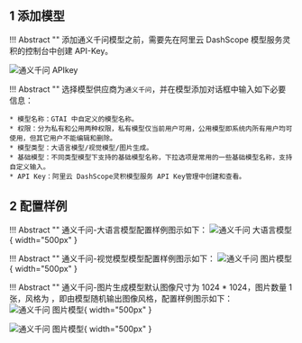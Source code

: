 ## 1 添加模型

!!! Abstract ""
    添加通义千问模型之前，需要先在阿里云 DashScope 模型服务灵积的控制台中创建 API-Key。

![通义千问 APIkey](../../img/model/tongyi_apikey.png)

!!! Abstract ""
    选择模型供应商为`通义千问`，并在模型添加对话框中输入如下必要信息：

    * 模型名称：GTAI 中自定义的模型名称。  
    * 权限：分为私有和公用两种权限，私有模型仅当前用户可用，公用模型即系统内所有用户均可使用，但其它用户不能编辑和删除。   
    * 模型类型：大语言模型/视觉模型/图片生成。   
    * 基础模型：不同类型模型下支持的基础模型名称，下拉选项是常用的一些基础模型名称，支持自定义输入。        
    * API Key：阿里云 DashScope灵积模型服务 API Key管理中创建和查看。

## 2 配置样例

!!! Abstract ""
    通义千问-大语言模型配置样例图示如下：
![通义千问 大语言模型](../../img/model/tongyi_llm.png){ width="500px" }

!!! Abstract ""
    通义千问-视觉模型模型配置样例图示如下：
![通义千问 图片模型](../../img/model/tongyi_vision.png){ width="500px" }

!!! Abstract ""
    通义千问-图片生成模型默认图像尺寸为 1024 * 1024，图片数量 1 张，风格为 <auto>，即由模型随机输出图像风格，配置样例图示如下：
![通义千问 图片模型](../../img/model/tongyi_vision_gen1.png){ width="500px" } 

![通义千问 图片模型](../../img/model/tongyi_vision_gen2.png){ width="500px" }
